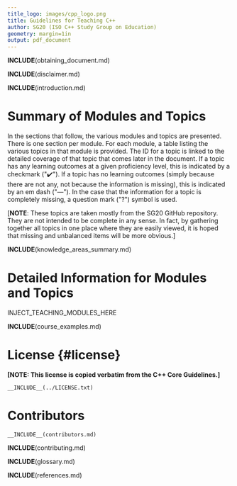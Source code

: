 ```yaml
---
title_logo: images/cpp_logo.png
title: Guidelines for Teaching C++
author: SG20 (ISO C++ Study Group on Education)
geometry: margin=1in
output: pdf_document
---
```


__INCLUDE__(obtaining_document.md)

__INCLUDE__(disclaimer.md)

__INCLUDE__(introduction.md)

# Summary of Modules and Topics

In the sections that follow, the various modules and topics
are presented.
There is one section per module.
For each module, a table listing the various topics in that module
is provided.
The ID for a topic is linked to the detailed coverage of that
topic that comes later in the document.
If a topic has any learning outcomes at a given proficiency level, this is
indicated by a checkmark ("✔️").
If a topic has no learning outcomes
(simply because there
are not any, not because the information is missing),
this is indicated by an em dash ("—").
In the case that the information for a topic is completely
missing, a question mark ("?") symbol is used.

[**NOTE**: These topics are taken mostly from the SG20 GitHub repository.
They are not intended to be complete in any sense.
In fact, by gathering together all topics in one place where they are
easily viewed, it is hoped that missing and unbalanced items will be more
obvious.]

__INCLUDE__(knowledge_areas_summary.md)

# Detailed Information for Modules and Topics

[//]: # ( ********** START OF DETAILED TOPIC DOCUMENTS ********** )

INJECT_TEACHING_MODULES_HERE

[//]: # ( ********** END OF DETAILED TOPIC DOCUMENTS ********** )

__INCLUDE__(course_examples.md)

# License {#license}

**[NOTE: This license is copied verbatim from the C++ Core Guidelines.]**
```
__INCLUDE__(../LICENSE.txt)
```

# Contributors

```
__INCLUDE__(contributors.md)
```

__INCLUDE__(contributing.md)

__INCLUDE__(glossary.md)

__INCLUDE__(references.md)
